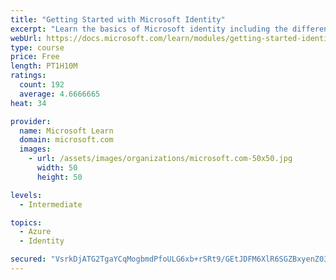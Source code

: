 ```yaml
---
title: "Getting Started with Microsoft Identity"
excerpt: "Learn the basics of Microsoft identity including the different types of tokens, account types, and supported topologies."
webUrl: https://docs.microsoft.com/learn/modules/getting-started-identity/
type: course
price: Free
length: PT1H10M
ratings:
  count: 192
  average: 4.6666665
heat: 34

provider:
  name: Microsoft Learn
  domain: microsoft.com
  images:
    - url: /assets/images/organizations/microsoft.com-50x50.jpg
      width: 50
      height: 50

levels:
  - Intermediate

topics:
  - Azure
  - Identity

secured: "VsrkDjATG2TgaYCqMogbmdPfoULG6xb+rSRt9/GEtJDFM6XlR6SGZBxyenZ030T3dN2zrthVfYyKS2ECNJzmwQ83dAqXDHpuNrbnx+sLSuvCR5UH1Ix7VY3/+eBTkiZhW34Z9ecwpaSpORw/s6AFiuf3QZe5m0ILX0lW/8s4erOXtsFSi6o5wLzqpOU34hIq4J3ILG8OWfNMiop8X+iW8DlebF+Z2L1foRBxAzmfeyrfHB1Rx/gNvQe9ydTsaSHbv9Ds8UO3hf6ofxjJ2ipedRb/NKOnvYL3b/UL08QT1b165fp4ahCmyh8GOPkKDkjsm8AdgkuEZp7hxYq64lAoV7bshEKK7nmJfLlNQ3zgorY3re+WoYEzvgdAOXc+mpGBQ313QDEDc9Nj+/1X6QQ7GFpc8g+n9lNZeSd1Pw1VH4E=;sDTXtv0dd2HVsMkjDs2Y6g=="
---
```


